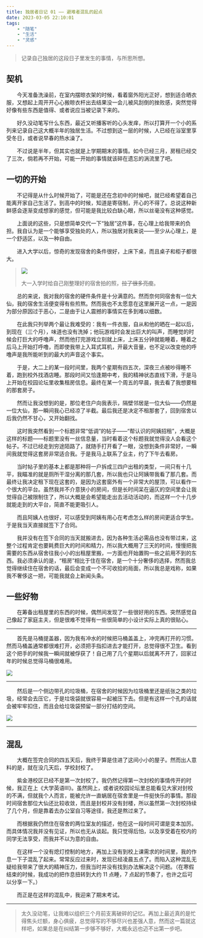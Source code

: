 ```yaml
---
title: 独居者日记 01 —— 避难者混乱的起点
date: 2023-03-05 22:10:01
tags:
    - "随笔"
    - "生活"
    - "灵感"
---
```


> 记录自己独居的这段日子里发生的事情，与所思所想。

<!-- more -->

## 契机

　　今天准备洗澡前，在室内摆晾衣架的时候，看着窗外阳光正好，想到适合晒衣服，又想起上周开开心心搬晾衣杆出去结果没一会儿被风刮倒的挫败感，突然觉得好像有些东西是值得、或者说应当被记录下来的。

　　好久没动笔写什么东西，最近又听播客听的心头发痒，所以打算开一个小的系列来记录自己这大概半年的独居生活。不过想到这一层的时候，人已经在浴室里享受冬日，或者说早春的热水澡了。

　　不过说是半年，但其实也就是上学期期末的事情。如今已经三月，房租已经交了三次，倘若再不开始，可能一开始的事情就该碎在遗忘的涡流里了吧。

## 一切的开始

　　不记得是从什么时候开始了，可能是还在念初中的时候吧，就已经希望着自己能离开家自己生活了。到高中的时候，知道是寄宿制，开心的不得了。总说这种新鲜感会逐渐变成想家的感觉，但可能是我比较白缺心眼，所以丝毫没有这种感觉。

　　上面说的这些，只是想简单交代一下“独居”这件事，在心理上给我带来的负担。我自认为是一个能够享受独处的人，所以独居对我来说——至少从心理上，是一个舒适区，以及一种自由。

　　进入大学以后，惊奇的发现宿舍的条件很好，上床下桌，而且桌子和柜子都很大。

>  ![](dorm.jpg)
>  
>  大一入学时给自己刚整理好的宿舍拍的照，~~拉了很多亮度~~。

　　总的来说，我对我的宿舍的硬件条件是十分满意的。然而奈何同宿舍有一位大仙，我的宿舍生活便变得有些煎熬。然而我也不太愿意在这里展开这一点，一是因为部分原因过于恶心，二是由于让人震撼的事情实在多到难以细数。

　　在此我只列举两个最让我难受的：我有一件衣服，自从和他的晒在一起以后，到现在（三个月），味道也没有洗掉；他玩游戏时会发出巨大的叫声，而睡觉的时候会打巨大的呼噜声，然而他打完游戏立刻就上床，上床五分钟就能睡着，睡着之后马上开始打呼噜，而即使我带上入耳式耳机，开最大音量，也不足以改变他的呼噜声是我所能听到的最大的声音这个事实。

　　于是，大二上的某一段时间里，我两个星期有四五次，深夜三点被吵得睡不着，跑到校外找酒店睡。那段时间又恰逢期中考，我的精神状态直线下滑，于是马上开始在校园论坛里收集租房信息。最终在某一个周五的早晨，我去看了我想要租的那套房子。

　　然而让我没想到的是，那位老住户向我表示，隔壁邻居是一位大仙——仍然是一位大仙，那一瞬间我心已经凉了半截。最后我还是决定不租那套了，回到宿舍以后我仍然不甘心，又开始翻找。

　　这时我突然看到一个标题非常“低调”的帖子——“帮认识的阿姨招租”，大概是这样的标题——标题里没有一丝信息量，当时看着这个标题我就觉得没人会看这个帖子。不过已经走到穷途陌路了，就随手打开看了一眼，没想到条件非常好，一瞬间我就觉得这套房非常适合我。于是我马上联系了业主，约了下午去看房。

　　当时帖子里的基本上都是那种将一户拆成三四户出租的类型，一间只有十几平，我瞄准的就是厕所干湿分离的那几套，所以我也只让阿姨带我看了那几套。而最终让我决定租下现在这套的，是因为这套窗外有一个非常大的屋顶，可以看作一个很大的平台。虽然我并不介意狭小的房间，但是长时间呆在逼仄的空间里会让我觉得自己被限制住了，所以大概是会希望能走出去活动活动的，而这样一个十几步就能走到的大平台，简直不能更吸引人。

　　而且阿姨人也很好，可以感受到阿姨有用心在考虑怎么样的房间更适合学生。于是我当天直接就签下了合同。

　　我并没有在签下合同的当天就搬进去，因为各种生活必需品也没有带过来，这整个过程肯定也要耗费巨大的时间和精力，所以我大概用了三天的时间，慢慢把我需要的东西从宿舍往我小小的出租屋里搬，一方面也开始置购一些之前用不到的东西。我必须承认的是，“租房”相比于住在宿舍，是一个十分奢侈的选择，然而我总觉得继续住在宿舍的话，最后会变成一个不可收拾的局面，所以我总是戏称，如果我不奢侈这一把，可能我就会上新闻头条。

## 一些好物

　　在筹备出租屋里的东西的时候，偶然间发现了一些很好用的东西。突然感觉自己像起了家庭主夫，但是很难不觉得有一些很简单的小设计实际上真的很贴心。

---

　　首先是马桶提盖器，因为我有冲水的时候把马桶盖盖上，冲完再打开的习惯。然而马桶盖通常都很难打开，必须把手指扣进去才能打开，总觉得很不卫生。看到这个把手的时候我一瞬间就被俘获了！自己用了几个星期以后就离不开了，回家过年的时候总觉得马桶很难用。

![](goods1.jpg)

---

　　然后是一个侧边带孔的垃圾桶，在宿舍的时候因为垃圾桶里还是纸张之类的垃圾，经常会去压它，于是垃圾袋就很容易一起被压下去。但是有这样一个孔的话就会被牢牢扣住，而且会给垃圾袋预留一部分打结的空间。

![](goods2.jpg)

---

## 混乱

　　大概在签完合同的四五天后，我终于算是住进了这间小小的屋子。然而出人意料的是，就在没几天后，学校封校了。

　　紫金港校区已经不是第一次封校了。我仍然记得第一次封校的事情传开的时候，我正在上《大学英语Ⅲ》。虽然网上，或者说校园论坛里总能看见大家对封校的不满，但就我个人而言，能被允许一直蜗居在宿舍里是一件挺快乐的事情。那段时间宿舍那位大仙还比较收敛，而且是封校并没有封楼，所以虽然第一次封校持续了几个月，但是靠着去办公室自习等途径，我还是熬过来了。

　　而根据我仍然住在宿舍的两位室友的描述，他在这一段时间可谓是变本加厉。而具体情况我并没有见证，所以也无从谈起。我只觉得后怕，以及享受着在校内的同学无法享受，而我并不以为意的自由。

　　在这样一个没有熄灯控制的地方，再加上没有到校上课需求的时间里，我的作息一下子混乱了起来。常常反应过来时，发现已经凌晨五点了。而陷入这种混乱无疑给我带来了很大的精神压力，但我当时并没有找到办法解决这个问题。（在寒假结束的时候，我成功的把作息扭转到大约 11 点睡，7 点起的节奏了，也许之后可以分享一下。）

　　而正是在这样的混乱中，我迎来了期末考试。

---

> 太久没动笔，让我难以组织三个月前支离破碎的记忆。再加上最近真的是忙得焦头烂额，身心俱疲，总觉得写的不够尽兴也差强人意，然而这一篇就这样吧，如果总是在纠结第一步够不够好，大概永远也迈不出第一步吧。